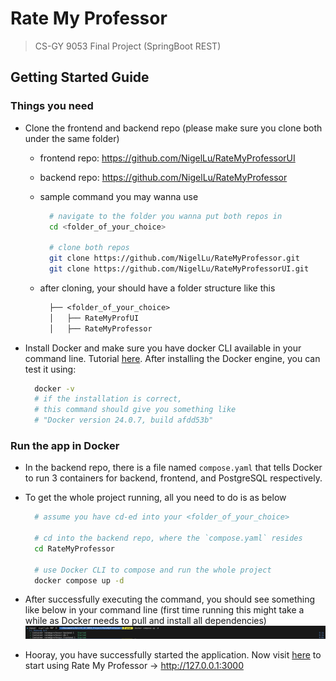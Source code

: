 # Rate My Professor

> CS-GY 9053 Final Project (SpringBoot REST)

## Getting Started Guide

### Things you need

- Clone the frontend and backend repo (please make sure you clone both under the same folder)
  - frontend repo: https://github.com/NigelLu/RateMyProfessorUI
  - backend repo: https://github.com/NigelLu/RateMyProfessor
  - sample command you may wanna use

    ```bash
      # navigate to the folder you wanna put both repos in
      cd <folder_of_your_choice>

      # clone both repos
      git clone https://github.com/NigelLu/RateMyProfessor.git
      git clone https://github.com/NigelLu/RateMyProfessorUI.git
    ```

  - after cloning, your should have a folder structure like this

    ```txt
      ├── <folder_of_your_choice>
      │   ├── RateMyProfUI
      │   ├── RateMyProfessor
    ```

- Install Docker and make sure you have docker CLI available in your command line. Tutorial [here](https://docs.docker.com/engine/install/). After installing the Docker engine, you can test it using:

  ```bash
    docker -v
    # if the installation is correct, 
    # this command should give you something like
    # "Docker version 24.0.7, build afdd53b"
  ```

### Run the app in Docker

- In the backend repo, there is a file named `compose.yaml` that tells Docker to run 3 containers for backend, frontend, and PostgreSQL respectively.
- To get the whole project running, all you need to do is as below

  ```bash
    # assume you have cd-ed into your <folder_of_your_choice>

    # cd into the backend repo, where the `compose.yaml` resides
    cd RateMyProfessor

    # use Docker CLI to compose and run the whole project
    docker compose up -d
  ```

- After successfully executing the command, you should see something like below in your command line (first time running this might take a while as Docker needs to pull and install all dependencies)
  ![docker-compose-result](./img/docker-compose-result.png)

- Hooray, you have successfully started the application. Now visit [here](http://127.0.0.1:3000/) to start using Rate My Professor -> http://127.0.0.1:3000
